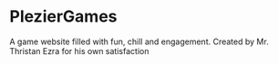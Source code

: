 # PlezierGames
A game website filled with fun, chill and engagement. Created by Mr. Thristan Ezra for his own satisfaction
